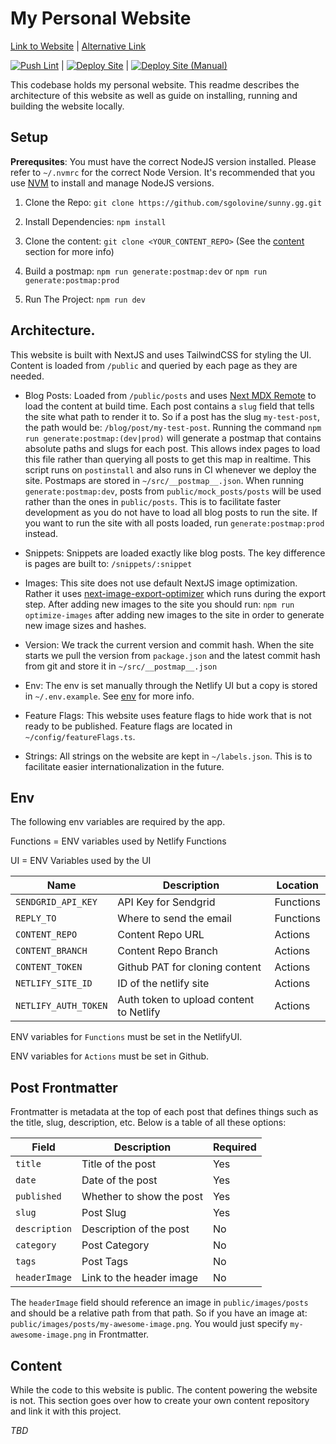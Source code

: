 # My Personal Website

[Link to Website](https://sunny.gg) | [Alternative Link](https://sunnygolovine.com)

[![Push Lint](https://github.com/sgolovine/sunny.gg/actions/workflows/push-lint.yml/badge.svg)](https://github.com/sgolovine/sunny.gg/actions/workflows/push-lint.yml)
|
[![Deploy Site](https://github.com/sgolovine/sunny.gg/actions/workflows/deploy-site.yml/badge.svg)](https://github.com/sgolovine/sunny.gg/actions/workflows/deploy-site.yml)
|
[![Deploy Site (Manual)](https://github.com/sgolovine/sunny.gg/actions/workflows/deploy-site-manually.yml/badge.svg)](https://github.com/sgolovine/sunny.gg/actions/workflows/deploy-site-manually.yml)

This codebase holds my personal website. This readme describes the architecture of this website as well as guide on installing, running and building the website locally.

## Setup

**Prerequsites**: You must have the correct NodeJS version installed. Please refer to `~/.nvmrc` for the correct Node Version. It's recommended that you use [NVM](https://github.com/nvm-sh/nvm) to install and manage NodeJS versions.

1. Clone the Repo: `git clone https://github.com/sgolovine/sunny.gg.git`

2. Install Dependencies: `npm install`

3. Clone the content: `git clone <YOUR_CONTENT_REPO>` (See the [content](#content) section for more info)

4. Build a postmap: `npm run generate:postmap:dev` or `npm run generate:postmap:prod`

5. Run The Project: `npm run dev`

## Architecture.

This website is built with NextJS and uses TailwindCSS for styling the UI. Content is loaded from `/public` and queried by each page as they are needed.

- Blog Posts: Loaded from `/public/posts` and uses [Next MDX Remote](https://github.com/hashicorp/next-mdx-remote) to load the content at build time. Each post contains a `slug` field that tells the site what path to render it to. So if a post has the slug `my-test-post`, the path would be: `/blog/post/my-test-post`. Running the command `npm run generate:postmap:(dev|prod)` will generate a postmap that contains absolute paths and slugs for each post. This allows index pages to load this file rather than querying all posts to get this map in realtime. This script runs on `postinstall` and also runs in CI whenever we deploy the site. Postmaps are stored in `~/src/__postmap__.json`. When running `generate:postmap:dev`, posts from `public/mock_posts/posts` will be used rather than the ones in `public/posts`. This is to facilitate faster development as you do not have to load all blog posts to run the site. If you want to run the site with all posts loaded, run `generate:postmap:prod` instead.

- Snippets: Snippets are loaded exactly like blog posts. The key difference is pages are built to: `/snippets/:snippet`

- Images: This site does not use default NextJS image optimization. Rather it uses [next-image-export-optimizer](https://www.npmjs.com/package/next-image-export-optimizer) which runs during the export step. After adding new images to the site you should run: `npm run optimize-images` after adding new images to the site in order to generate new image sizes and hashes.

- Version: We track the current version and commit hash. When the site starts we pull the version from `package.json` and the latest commit hash from git and store it in `~/src/__postmap__.json`

- Env: The env is set manually through the Netlify UI but a copy is stored in `~/.env.example`. See [env](#env) for more info.

- Feature Flags: This website uses feature flags to hide work that is not ready to be published. Feature flags are located in `~/config/featureFlags.ts`.

- Strings: All strings on the website are kept in `~/labels.json`. This is to facilitate easier internationalization in the future.

## Env

The following env variables are required by the app.

Functions = ENV variables used by Netlify Functions

UI = ENV Variables used by the UI

| Name                 | Description                             | Location  |
| -------------------- | --------------------------------------- | --------- |
| `SENDGRID_API_KEY`   | API Key for Sendgrid                    | Functions |
| `REPLY_TO`           | Where to send the email                 | Functions |
| `CONTENT_REPO`       | Content Repo URL                        | Actions   |
| `CONTENT_BRANCH`     | Content Repo Branch                     | Actions   |
| `CONTENT_TOKEN`      | Github PAT for cloning content          | Actions   |
| `NETLIFY_SITE_ID`    | ID of the netlify site                  | Actions   |
| `NETLIFY_AUTH_TOKEN` | Auth token to upload content to Netlify | Actions   |

ENV variables for `Functions` must be set in the NetlifyUI.

ENV variables for `Actions` must be set in Github.

## Post Frontmatter

Frontmatter is metadata at the top of each post that defines things such as the title, slug, description, etc. Below is a table of all these options:

| Field         | Description              | Required |
| ------------- | ------------------------ | -------- |
| `title`       | Title of the post        | Yes      |
| `date`        | Date of the post         | Yes      |
| `published`   | Whether to show the post | Yes      |
| `slug`        | Post Slug                | Yes      |
| `description` | Description of the post  | No       |
| `category`    | Post Category            | No       |
| `tags`        | Post Tags                | No       |
| `headerImage` | Link to the header image | No       |

The `headerImage` field should reference an image in `public/images/posts` and should be a relative path from that path. So if you have an image at: `public/images/posts/my-awesome-image.png`. You would just specify `my-awesome-image.png` in Frontmatter.

## Content

While the code to this website is public. The content powering the website is not. This section goes over how to create your own content repository and link it with this project.

_TBD_
